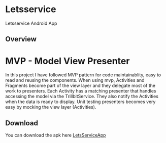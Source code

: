# Letsservice
Letsservice Android App

## Overview
# MVP - Model View Presenter
In this project I have followed MVP pattern for code maintainablity, easy to read and reusing the components. When using mvp, Activities and Fragments become part of the view layer and they delegate most of the work to presenters. Each Activity has a matching presenter that handles accessing the model via the TrillbitService. They also notify the Activities when the data is ready to display. Unit testing presenters becomes very easy by mocking the view layer (Activities).


## Download
You can download the apk here [LetsServiceApp](../../raw/master/app/build/outputs/apk/app-debug.apk)